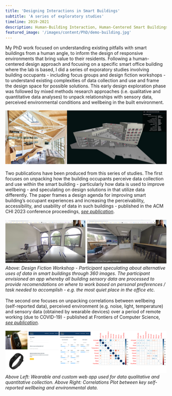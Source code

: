```yaml
---
title: 'Designing Interactions in Smart Buildings'
subtitle: 'A series of exploratory studies'
timeline: 2019-2021
description: Human-Building Interaction, Human-Centered Smart Buildings, Mixed Design Research, PhD, OpenLab
featured_image: '/images/content/PhD/demo-building.jpg'
---
```

My PhD work focused on understanding existing pitfalls with smart buildings from a human angle, to inform the design of responsive environments that bring value to their residents. Following a human-centered design approach and focusing on a specific smart office building where the lab is based, I did a series of exporatory studies involving building occupants - including focus groups and design fiction workshops - to understand existing complexities of data collection and use and frame the design space for possible solutions. This early design exploration phase was followed by mixed methods research approaches (i.e. qualitative and quantitative data analyses) to unpack relationships with sensory data, perceived environmental conditions and wellbeing in the built environment. 
<br><br>
![](/images/content/PhD/building-data.png)
<br><br>
Two publications have been produced from this series of studies. The first focuses on unpacking how the building occupants perceive data collection and use within the smart building - particularly how data is used to improve wellbeing - and speculating on design solutions in that utilize data differently. The paper frames a design agenda for improving smart building’s occupant experiences and increasing the perceivability, accessibility, and usability of data in such buildings - published in the ACM CHI 2023 conference proceedings, [_see publication_](https://dl.acm.org/doi/10.1145/3544548.3581256).
<br><br>
![](/images/content/PhD/360buildings.png)
_Above: Design Fiction Workshop - Participant speculating about alternative uses of data in smart buildings through 360 images. The participant envisioned an app whereby all building sensory data are processed to provide recomendations on where to work based on personal preferences / task needed to accomplish - e.g. the most quiet place in the office etc._
<br><br>
The second one focuses on unpacking correlations between wellbeing (self-reported data), perceived environment (e.g. noise, light, temperature) and sensory data (obtained by wearable devices) over a period of remote working (due to COVID-19) - published at Frontiers of Computer Science, [_see publication_](https://www.frontiersin.org/journals/computer-science/articles/10.3389/fcomp.2021.673585/full).
<br><br>
![](/images/content/PhD/workinghome.png)
_Above Left: Wearable and custom web app used for data qualitative and quantitative collection. Above Right: Correlations Plot between key self-reported wellbeing and environmental data._
<br><br>

